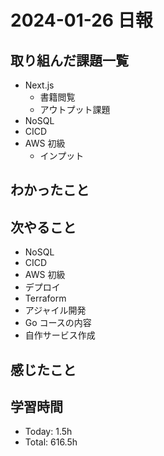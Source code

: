 # 2024-01-26 日報

## 取り組んだ課題一覧

- Next.js
  - 書籍閲覧
  - アウトプット課題
- NoSQL
- CICD
- AWS 初級
  - インプット

## わかったこと

## 次やること

- NoSQL
- CICD
- AWS 初級
- デプロイ
- Terraform
- アジャイル開発
- Go コースの内容
- 自作サービス作成

## 感じたこと


## 学習時間

- Today: 1.5h
- Total: 616.5h
